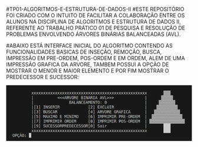 #TP01-ALGORITMOS-E-ESTRUTURA-DE-DADOS-II
#ESTE REPOSITÓRIO FOI CRIADO COM O INTUITO DE FACILITAR A COLABORAÇÃO ENTRE OS ALUNOS NA DISCIPLINA DE ALGORITMOS E ESTRUTURA DE DADOS II, REFERENTE AO TRABALHO PRÁTICO 01 DE PESQUISA E RESOLUÇÃO DE PROBLEMAS ENVOLVENDO ÁRVORES BINÁRIAS BALANCEADAS (AVL).

#ABAIXO ESTÁ INTERFACE INICIAL DO ALGORITMO CONTENDO AS FUNCIONALIDADES BASICAS DE INSEÇÃO, REMOÇÃO, BUSCA, IMPRESSÃO EM PRE-ORDEM, POS-ORDEM E EM ORDEM, ALEM DE UMA IMPRESSÃO GRAFICA DA ARVORE, TAMBEM POSSUI A OPÇÃO DE MOSTRAR O MENOR E MAIOR ELEMENTO E POR FIM MOSTRAR O PREDECESSOR E SUCESSOR:

![Tela Inicial](./TerminalIMG.png)
